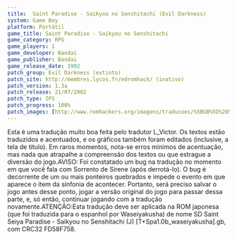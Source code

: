 ```yaml
---
title:  Saint Paradise - Saikyou no Senshitachi (Evil Darkness)
system: Game Boy
platform: Portátil
game_title: Saint Paradise - Saikyou no Senshitachi
game_category: RPG
game_players: 1
game_developer: Bandai
game_publisher: Bandai
game_release_date: 1992
patch_group: Evil Darkness (extinto)
patch_site: http://membres.lycos.fr/edromhack/ (inativo)
patch_version: 1.3a
patch_release: 21/07/2002
patch_type: IPS
patch_progress: 100%
patch_images: [http://www.romhackers.org/imagens/traducoes/%5BGB%5D%20Saint%20Paradise%20-%20Evil%20Darkness%20-%2001.png,http://www.romhackers.org/imagens/traducoes/%5BGB%5D%20Saint%20Paradise%20-%20Evil%20Darkness%20-%2002.png,http://www.romhackers.org/imagens/traducoes/%5BGB%5D%20Saint%20Paradise%20-%20Evil%20Darkness%20-%2003.png]
---
```

Esta é uma tradução muito boa feita pelo tradutor L_Victor. Os textos estão traduzidos e acentuados, e os gráficos também foram editados (inclusive, a tela de título). Em raros momentos, nota-se erros mínimos de acentuação, mas nada que atrapalhe a compreensão dos textos ou que estrague a diversão do jogo.AVISO: Foi constatado um bug na tradução no momento em que você fala com Sorrento de Sirene (após derrotá-lo). O bug é decorrente de um ou mais ponteiros quebrados e impede o evento em que aparece o item da sinfonia de acontecer. Portanto, será preciso salvar o jogo antes desse ponto, jogar a versão original do jogo para passar dessa parte, e, só então, continuar jogando com a tradução novamente.ATENÇÃO:Esta tradução deve ser aplicada na ROM japonesa (que foi traduzida para o espanhol por Waseiyakusha) de nome SD Saint Seiya Paradise - Saikyou no Senshitachi (J) [T+Spa1.0b_waseiyakusha].gb, com CRC32 FD58F758.